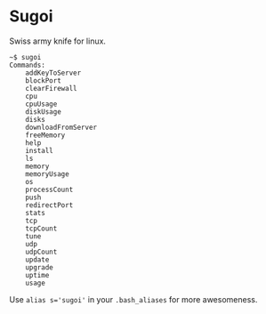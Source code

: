 # Sugoi
Swiss army knife for linux.

```
~$ sugoi
Commands:
	addKeyToServer
	blockPort
	clearFirewall
	cpu
	cpuUsage
	diskUsage
	disks
	downloadFromServer
	freeMemory
	help
	install
	ls
	memory
	memoryUsage
	os
	processCount
	push
	redirectPort
	stats
	tcp
	tcpCount
	tune
	udp
	udpCount
	update
	upgrade
	uptime
	usage
```

Use `alias s='sugoi'` in your `.bash_aliases` for more awesomeness.
